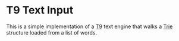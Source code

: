 # T9 Text Input

This is a simple implementation of a [T9][1] text engine that walks a [Trie][2]
structure loaded from a list of words.

[1]: https://en.wikipedia.org/wiki/T9_(predictive_text)
[2]: https://en.wikipedia.org/wiki/Trie
